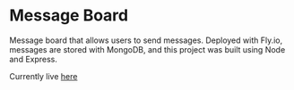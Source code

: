 # Message Board

Message board that allows users to send messages. Deployed with Fly.io, messages are stored with MongoDB, and this project was built using Node and Express.

Currently live [here](https://hidden-paper-632.fly.dev/)